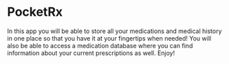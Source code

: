# PocketRx

In this app you will be able to store all your medications and medical history in one place so that you have it at your fingertips when needed! You will also be able to access a medication database where you can find information about your current prescriptions as well. Enjoy!
